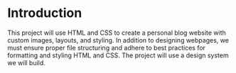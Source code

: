 # Introduction
This project will use HTML and CSS to create a personal blog website with custom images, layouts, and styling. In addition to designing webpages, we must ensure proper file structuring and adhere to best practices for formatting and styling HTML and CSS. The project will use a design system we will build.
